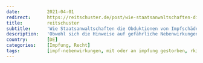 ```yaml
---
date:          2021-04-01
redirect:      https://reitschuster.de/post/wie-staatsanwaltschaften-die-obduktionen-von-impfschaeden-hintertreiben/
title:         reitschuster
subtitle:      'Wie Staatsanwaltschaften die Obduktionen von Impfschäden hintertreiben'
description:   'Obwohl sich die Hinweise auf gefährliche Nebenwirkungen von Impfungen mehren, wehren sich Staatsanwaltschaften gegen Obduktionen – teilweise sogar, wenn Ärzte ausdrücklich darum bitten. GASTBEITRAG'
country:       [DE]
categories:    [Impfung, Recht]
tags:          [impf-nebenwirkungen, mit oder an impfung gestorben, rki]
---
```

